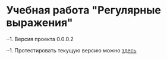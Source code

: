 #  Учебная работа "Регулярные выражения"
⋅⋅1. Версия проекта 0.0.0.2

⋅⋅1. Протестировать текущую версию можно [здесь](https://matoeltiempo.github.io/regex/)
